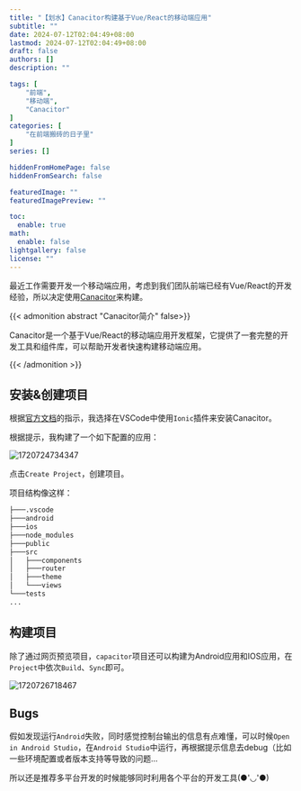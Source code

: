 ```yaml
---
title: "【划水】Canacitor构建基于Vue/React的移动端应用"
subtitle: ""
date: 2024-07-12T02:04:49+08:00
lastmod: 2024-07-12T02:04:49+08:00
draft: false
authors: []
description: ""

tags: [
    "前端",
    "移动端",
    "Canacitor"
]
categories: [
    "在前端搬砖的日子里"
]
series: []

hiddenFromHomePage: false
hiddenFromSearch: false

featuredImage: ""
featuredImagePreview: ""

toc:
  enable: true
math:
  enable: false
lightgallery: false
license: ""
---
```


最近工作需要开发一个移动端应用，考虑到我们团队前端已经有Vue/React的开发经验，所以决定使用[Canacitor](https://capacitorjs.com/)来构建。

{{< admonition abstract "Canacitor简介" false>}}

Canacitor是一个基于Vue/React的移动端应用开发框架，它提供了一套完整的开发工具和组件库，可以帮助开发者快速构建移动端应用。

{{< /admonition >}}

## 安装&创建项目

根据[官方文档](https://capacitorjs.com/docs)的指示，我选择在VSCode中使用`Ionic`插件来安装Canacitor。

根据提示，我构建了一个如下配置的应用：

![1720724734347](https://img.dodolalorc.cn/i/2024/07/12/66902d18ac540.png)

点击`Create Project`，创建项目。

项目结构像这样：

```bash
├───.vscode
├───android
├───ios
├───node_modules
├───public
├───src
│   ├───components
│   ├───router
│   ├───theme
│   └───views
└───tests
...
```

## 构建项目

除了通过网页预览项目，`capacitor`项目还可以构建为Android应用和IOS应用，在`Project`中依次`Build`、`Sync`即可。

![1720726718467](https://img.dodolalorc.cn/i/2024/07/12/6690352294158.png)

## Bugs

假如发现运行`Android`失败，同时感觉控制台输出的信息有点难懂，可以时候`Open in Android Studio`，在`Android Studio`中运行，再根据提示信息去debug（比如一些环境配置或者版本支持等导致的问题...

所以还是推荐多平台开发的时候能够同时利用各个平台的开发工具(●'◡'●)
